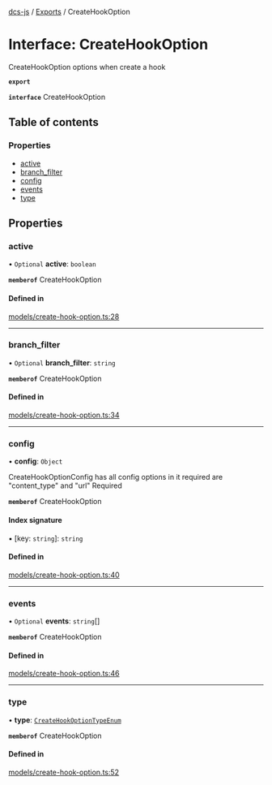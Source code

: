 [dcs-js](../README.md) / [Exports](../modules.md) / CreateHookOption

# Interface: CreateHookOption

CreateHookOption options when create a hook

**`export`**

**`interface`** CreateHookOption

## Table of contents

### Properties

- [active](CreateHookOption.md#active)
- [branch\_filter](CreateHookOption.md#branch_filter)
- [config](CreateHookOption.md#config)
- [events](CreateHookOption.md#events)
- [type](CreateHookOption.md#type)

## Properties

### <a id="active" name="active"></a> active

• `Optional` **active**: `boolean`

**`memberof`** CreateHookOption

#### Defined in

[models/create-hook-option.ts:28](https://github.com/unfoldingWord/dcs-js/blob/b29eb7a/models/create-hook-option.ts#L28)

___

### <a id="branch_filter" name="branch_filter"></a> branch\_filter

• `Optional` **branch\_filter**: `string`

**`memberof`** CreateHookOption

#### Defined in

[models/create-hook-option.ts:34](https://github.com/unfoldingWord/dcs-js/blob/b29eb7a/models/create-hook-option.ts#L34)

___

### <a id="config" name="config"></a> config

• **config**: `Object`

CreateHookOptionConfig has all config options in it required are \"content_type\" and \"url\" Required

**`memberof`** CreateHookOption

#### Index signature

▪ [key: `string`]: `string`

#### Defined in

[models/create-hook-option.ts:40](https://github.com/unfoldingWord/dcs-js/blob/b29eb7a/models/create-hook-option.ts#L40)

___

### <a id="events" name="events"></a> events

• `Optional` **events**: `string`[]

**`memberof`** CreateHookOption

#### Defined in

[models/create-hook-option.ts:46](https://github.com/unfoldingWord/dcs-js/blob/b29eb7a/models/create-hook-option.ts#L46)

___

### <a id="type" name="type"></a> type

• **type**: [`CreateHookOptionTypeEnum`](../modules.md#createhookoptiontypeenum-1)

**`memberof`** CreateHookOption

#### Defined in

[models/create-hook-option.ts:52](https://github.com/unfoldingWord/dcs-js/blob/b29eb7a/models/create-hook-option.ts#L52)
